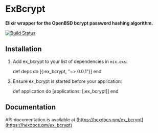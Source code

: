 # ExBcrypt

**Elixir wrapper for the OpenBSD bcrypt password hashing algorithm.**

[![Build Status](https://travis-ci.org/manelli/ex_bcrypt.svg?branch=master)](https://travis-ci.org/manelli/ex_bcrypt)

## Installation

  1. Add ex_bcrypt to your list of dependencies in `mix.exs`:

        def deps do
          [{:ex_bcrypt, "~> 0.0.1"}]
        end

  2. Ensure ex_bcrypt is started before your application:

        def application do
          [applications: [:ex_bcrypt]]
        end

## Documentation

API documentation is available at [https://hexdocs.pm/ex_bcrypt](https://hexdocs.pm/ex_bcrypt)
